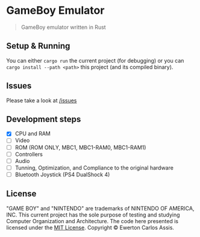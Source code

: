 # GameBoy Emulator

> GameBoy emulator written in Rust

## Setup & Running

You can either `cargo run` the current project (for debugging) or you can `cargo install --path <path>`
this project (and its compiled binary).

## Issues

Please take a look at [/issues](https://github.com/earaujoassis/gameboy-emulator/issues)

## Development steps

* [x] CPU and RAM
* [ ] Video
* [ ] ROM (ROM ONLY, MBC1, MBC1-RAM0, MBC1-RAM1)
* [ ] Controllers
* [ ] Audio
* [ ] Tunning, Optimization, and Compliance to the original hardware
* [ ] Bluetooth Joystick (PS4 DualShock 4)

## License

"GAME BOY" and "NINTENDO" are trademarks of NINTENDO OF AMERICA, INC. This current project
has the sole purpose of testing and studying Computer Organization and Architecture. The
code here presented is licensed under the [MIT License](http://earaujoassis.mit-license.org/).
Copyright &copy; Ewerton Carlos Assis.
